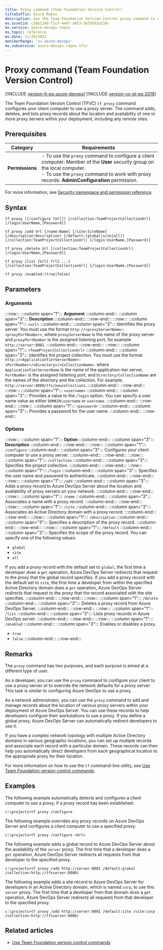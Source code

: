 ```yaml
---
title: Proxy command (Team Foundation Version Control)
titleSuffix: Azure Repos
description: Use the Team Foundation Version Control proxy command to configure your client computer to use a proxy server.
ms.assetid: c36b124d-f1cf-4e6f-a053-3b7d501a234c
ms.service: azure-devops-repos
ms.topic: reference
ms.date: 11/29/2022
monikerRange: '<= azure-devops'
ms.subservice: azure-devops-repos-tfvc
---
```


# Proxy command  (Team Foundation Version Control)

[!INCLUDE [version-lt-eq-azure-devops](../../includes/version-lt-eq-azure-devops.md)]
[!INCLUDE [version-vs-gt-eq-2019](../../includes/version-vs-gt-eq-2019.md)]

The Team Foundation Version Control (TFVC) `tf proxy` command configures your client computer to use a proxy server. The command adds, deletes, and lists proxy records about the location and availability of one or more proxy servers within your deployment, including any remote sites.

## Prerequisites

| Category | Requirements |
|--------------|-------------|
|**Permissions**|- To use the `proxy` command to configure a client computer: Member of the **User** security group on the local computer.<br>- To use the `proxy` command to work with proxy records: **AdminConfiguration** permission. |

For more information, see  [Security namespace and permission reference](../../organizations/security/namespace-reference.md).

## Syntax

```
tf proxy ([/configure [Url]) [/collection:TeamProjectCollectionUrl]
[/login:UserName,[Password]]
```

```
tf proxy /add Url [/name:Name] [/site:SiteName] 
[/description:Description] [/default:(global|site|all)] 
[/collection:TeamProjectCollectionUrl] [/login:UserName,[Password]] 
```

```
tf proxy /delete Url [/collection:TeamProjectCollectionUrl]
[/login:UserName,[Password]] 
```

```
tf proxy /list [Url1 Yrl2 ...] 
[/collection:TeamProjectCollectionUrl] [/login:UserName,[Password]]
```

```
tf proxy /enabled:(true|false)
```

## Parameters


### Arguments

:::row:::
   :::column span="1":::
   **Argument**
   :::column-end:::
   :::column span="3":::
   **Description**
   :::column-end:::
:::row-end:::
:::row:::
   :::column span="1":::
   `<url>`
   :::column-end:::
   :::column span="3":::
   Identifies the proxy server. You must use the format `http://<proxyServerName>:<proxyPortNumber>`, where `proxyServerName` is the name of the proxy server and `proxyPortNumber` is the assigned listening port, for example `http://server:8081`.
   :::column-end:::
:::row-end:::
:::row:::
   :::column span="1":::
   `<TeamProjectCollectionUrl>`
   :::column-end:::
   :::column span="3":::
   Identifies the project collection. You must use the format `http://<ApplicationTierServerName>:<PortNumber>/<Directory>/<CollectionName>`. where `ApplicationTierServerName` is the name of the application-tier server, `PortNumber` is the assigned listening port, and `Directory/CollectionName` are the names of the directory and the collection. For example, `http://server:8080/tfs/newcollection1`.
   :::column-end:::
:::row-end:::
:::row:::
   :::column span="1":::
   `<username>`
   :::column-end:::
   :::column span="3":::
   Provides a value to the `/login` option. You can specify a user name value as either `DOMAIN\username` or `username`.
   :::column-end:::
:::row-end:::
:::row:::
   :::column span="1":::
   `<password>`
   :::column-end:::
   :::column span="3":::
   Provides a password for the user name.
   :::column-end:::
:::row-end:::


### Options

:::row:::
   :::column span="1":::
   **Option**
   :::column-end:::
   :::column span="3":::
   **Description**
   :::column-end:::
:::row-end:::
:::row:::
   :::column span="1":::
   `/configure`
   :::column-end:::
   :::column span="3":::
   Configures your client computer to use a proxy server.
   :::column-end:::
:::row-end:::
:::row:::
   :::column span="1":::
   `/collection`
   :::column-end:::
   :::column span="3":::
   Specifies the project collection.
   :::column-end:::
:::row-end:::
:::row:::
   :::column span="1":::
   `/login`
   :::column-end:::
   :::column span="3":::
   Specifies the user name and password to authenticate.
   :::column-end:::
:::row-end:::
:::row:::
   :::column span="1":::
   `/add`
   :::column-end:::
   :::column span="3":::
   Adds a proxy record to Azure DevOps Server about the location and availability of proxy servers on your network.
   :::column-end:::
:::row-end:::
:::row:::
   :::column span="1":::
   `/name`
   :::column-end:::
   :::column span="3":::
   Associates a name with a proxy record.
   :::column-end:::
:::row-end:::
:::row:::
   :::column span="1":::
   `/site`
   :::column-end:::
   :::column span="3":::
   Associates an Active Directory domain with a proxy record.
   :::column-end:::
:::row-end:::
:::row:::
   :::column span="1":::
   `/description`
   :::column-end:::
   :::column span="3":::
   Specifies a description of the proxy record.
   :::column-end:::
:::row-end:::
:::row:::
   :::column span="1":::
   `/default`
   :::column-end:::
   :::column span="3":::
   Specifies the scope of the proxy record. You can specify one of the following values:
   - `global`
   - `site`
   - `all`
   
   If you add a proxy record with the default set to `global`, the first time a developer does a `get` operation, Azure DevOps Server redirects that request to the proxy that the global record specifies. If you add a proxy record with the default set to `site`, the first time a developer from within the specified Active Directory domain does a `get` operation, Azure DevOps Server redirects that request to the proxy that the record associated with the site specifies.
   :::column-end:::
:::row-end:::
:::row:::
   :::column span="1":::
   `/delete`
   :::column-end:::
   :::column span="3":::
   Deletes a proxy record from Azure DevOps Server.
   :::column-end:::
:::row-end:::
:::row:::
   :::column span="1":::
   `/list`
   :::column-end:::
   :::column span="3":::
   Lists proxy records in Azure DevOps server.
   :::column-end:::
:::row-end:::
:::row:::
   :::column span="1":::
   `/enabled`
   :::column-end:::
   :::column span="3":::
   Enables or disables a proxy.
   - `true`
   - `false`
   :::column-end:::
:::row-end:::

## Remarks

The `proxy` command has two purposes, and each purpose is aimed at a different type of user.

As a developer, you can use the `proxy` command to configure your client to use a proxy server or to override the network defaults for a proxy server. This task is similar to configuring Azure DevOps to use a proxy.

As a network administrator, you can use the `proxy` command to add and manage records about the location of various proxy servers within your deployment of Azure DevOps Server. You can use these records to help developers configure their workstations to use a proxy. If you define a global proxy, Azure DevOps Server can automatically redirect developers to use it.

If you have a complex network topology with multiple Active Directory domains in various geographic locations, you can set up multiple records and associate each record with a particular domain. These records can then help you automatically direct developers from each geographical location to the appropriate proxy for their location.

For more information on how to use the `tf` command-line utility, see [Use Team Foundation version control commands](use-team-foundation-version-control-commands.md).

## Examples

The following example automatically detects and configures a client computer to use a proxy, if a proxy record has been established:

```
c:\projects>tf proxy /configure
```

The following example overrides any proxy records on Azure DevOps Server and configures a client computer to use a specified proxy:

```
c:\projects>tf proxy /configure <Url>
```

The following example adds a global record to Azure DevOps Server about the availability of the `server` proxy. The first time that a developer does a `get` operation, Azure DevOps Server redirects all requests from that developer to the specified proxy.

```
c:\projects>tf proxy /add http://server:8081 /default:global /collection:http://tfsserver:8080/
```

The following example adds a site record to Azure DevOps Server for developers in an Active Directory domain, which is named `corp`, to use this `server` proxy. The first time that a developer from that domain does a `get` operation, Azure DevOps Server redirects all requests from that developer to the specified proxy.

```
c:\projects>tf proxy /add http://server:8081 /default:site /site:corp /collection:http://tfsserver:8080/
```

## Related articles

- [Use Team Foundation version control commands](use-team-foundation-version-control-commands.md)

